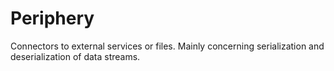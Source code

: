 # Periphery

Connectors to external services or files.
Mainly concerning serialization and deserialization of data streams.